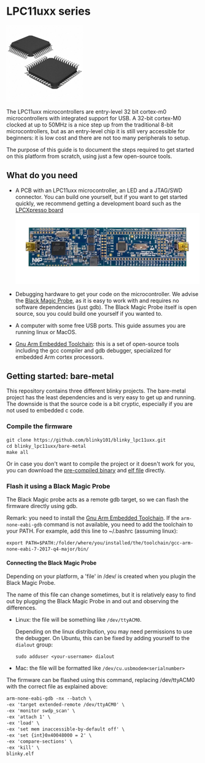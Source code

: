 # LPC11uxx series

<img src="img/lpc11uxx.jpg" alt="LPC11uxx microcontroller chip" width="200">

The LPC11uxx microcontrollers are entry-level 32 bit cortex-m0 microcontrollers with integrated support for USB. A 32-bit cortex-M0 clocked at up to 50MHz is a nice step up from the traditional 8-bit microcontrollers, but as an entry-level chip it is still very accessible for beginners: it is low cost and there are not too many peripherals to setup.

The purpose of this guide is to document the steps required to get started on this platform from scratch, using just a few open-source tools.

## What do you need

* A PCB with an LPC11uxx microcontroller, an LED and a JTAG/SWD connector. You can build one yourself, but if you want to get started quickly, we recommend getting a development board such as the [LPCXpresso board](https://www.nxp.com/support/developer-resources/software-development-tools/lpc-developer-resources-/lpc-microcontroller-utilities/lpcxpresso-board-for-lpc11u24:OM13066) <img src="img/lpcxpresso_board.jpg" alt="LPC11uxx microcontroller chip">


* Debugging hardware to get your code on the microcontroller. We advise the [Black Magic Probe](https://github.com/blacksphere/blackmagic/wiki), as it is easy to work with and requires no software dependencies (just gdb). The Black Magic Probe itself is open source, sou you could build one yourself if you wanted to.

* A computer with some free USB ports. This guide assumes you are running linux or MacOS.

* [Gnu Arm Embedded Toolchain](https://developer.arm.com/open-source/gnu-toolchain/gnu-rm/downloads): this is a set of open-source tools including the gcc compiler and gdb debugger, specialized for embedded Arm cortex processors.

## Getting started: bare-metal

This repository contains three different blinky projects. The bare-metal project has the least dependencies and is very easy to get up and running. The downside is that the source code is a bit cryptic, especially if you are not used to embedded c code.

### Compile the firmware
```
git clone https://github.com/blinky101/blinky_lpc11uxx.git
cd blinky_lpc11uxx/bare-metal
make all
```

Or in case you don't want to compile the project or it doesn't work for you, you can download the [pre-compiled binary](https://github.com/blinky101/blinky_lpc11uxx/tree/master/bare-metal/blinky.bin) and [elf file](https://github.com/blinky101/blinky_lpc11uxx/tree/master/bare-metal/blinky.elf) directly.

### Flash it using a Black Magic Probe

The Black Magic probe acts as a remote gdb target, so we can flash the firmware directly using gdb.

Remark: you need to install the [Gnu Arm Embedded Toolchain](https://developer.arm.com/open-source/gnu-toolchain/gnu-rm/downloads). If the `arm-none-eabi-gdb` command is not available, you need to add the toolchain to your PATH. For example, add this line to ~/.bashrc (assuming linux):
```
export PATH=$PATH:/folder/where/you/installed/the/toolchain/gcc-arm-none-eabi-7-2017-q4-major/bin/
```

#### Connecting the Black Magic Probe

Depending on your platform, a 'file' in /dev/ is created when you plugin the Black Magic Probe.

The name of this file can change sometimes, but it is relatively easy to find out by plugging the Black Magic Probe in and out and observing the differences.

* Linux: the file will be something like `/dev/ttyACM0`.
  
  Depending on the linux distribution, you may need permissions to use the debugger. On Ubuntu, this can be fixed by adding yourself to the `dialout` group:
  ```
  sudo adduser <your-username> dialout
  ```
  
* Mac: the file will be formatted like `/dev/cu.usbmodem<serialnumber>`


The firmware can be flashed using this command, replacing /dev/ttyACM0 with the correct file as explained above:
```
arm-none-eabi-gdb -nx --batch \
-ex 'target extended-remote /dev/ttyACM0' \
-ex 'monitor swdp_scan' \
-ex 'attach 1' \
-ex 'load' \
-ex 'set mem inaccessible-by-default off' \
-ex 'set {int}0x40048000 = 2' \
-ex 'compare-sections' \
-ex 'kill' \
blinky.elf
```

